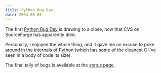 ```yaml
---
title: Python Bug Day
date: 2004-06-05
---
```


The first [Python Bug Day][pbd] is drawing to a close, now that CVS on SourceForge has apparently died.

Personally, I enjoyed the whole thing, and it gave me an excuse to poke around in the internals of Python (which has some of the cleanest C I've seen in a body of code its size).

The final tally of bugs is available at the [status page][pbds].

[pbd]: http://www.python.org/moin/PythonBugDay
[pbds]: http://www.python.org/moin/PythonBugDayStatus